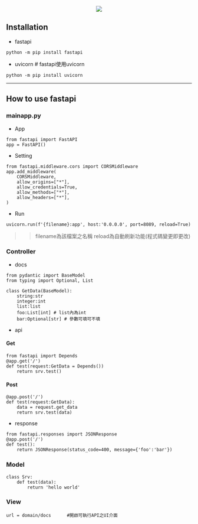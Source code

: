 <p align='center'>
    <img src='https://fastapi.tiangolo.com/img/logo-margin/logo-teal.png'/>
</p>

## Installation
- fastapi
```
python -m pip install fastapi
```
- uvicorn # fastapi使用uvicorn
```
python -m pip install uvicorn
```
--------------------------------------------------
## How to use fastapi
### mainapp.py
-  App
```
from fastapi import FastAPI
app = FastAPI()
```
- Setting
```
from fastapi.middleware.cors import CORSMiddleware
app.add_middleware(
    CORSMiddleware,
    allow_origins=["*"],
    allow_credentials=True,
    allow_methods=["*"],
    allow_headers=["*"],
)
```
- Run
```
uvicorn.run(f'{filename}:app', host:'0.0.0.0', port=8089, reload=True)
```
>> filename為該檔案之名稱   reload為自動刷新功能(程式碼變更即更改)  

### Controller
- docs
```
from pydantic import BaseModel
from typing import Optional, List

class GetData(BaseModel):
    string:str
    integer:int
    list:list
    foo:List[int] # list內為int
    bar:Optional[str] # 參數可填可不填
```
- api
#### Get
```
from fastapi import Depends
@app.get('/')
def test(request:GetData = Depends())
    return srv.test()
```
#### Post
```
@app.post('/')
def test(request:GetData):
    data = request.get_data
    return srv.test(data)
```
- response
```
from fastapi.responses import JSONResponse
@app.post('/')
def test():
    return JSONResponse(status_code=400, message={'foo':'bar'})
```
### Model
```
class Srv:
    def test(data):
        return 'hello world'
```
### View
```
url = domain/docs      #開啟可執行API之UI介面
```
